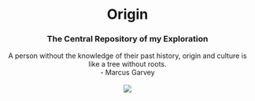 <div align="center">
<h1>Origin</h1>
<h3>The Central Repository of my Exploration</h3>

A person without the knowledge of their past history, origin and culture is like a tree without roots.<br/> - Marcus Garvey
<br/><br/>
<img src="https://img.shields.io/badge/Markdown-000000?style=for-the-badge&logo=markdown&logoColor=white"/>
</div>

